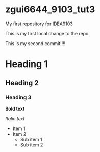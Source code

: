 # zgui6644_9103_tut3
My first repository for IDEA9103

This is my first local change to the repo

This is my second commit!!!!

# Heading 1
## Heading 2
### Heading 3

**Bold text**

*Italic text*

- Item 1
- Item 2
    - Sub item 1
    - Sub item 2